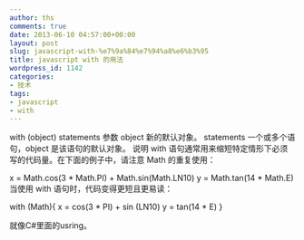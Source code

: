```yaml
---
author: ths
comments: true
date: 2013-06-10 04:57:00+00:00
layout: post
slug: javascript-with-%e7%9a%84%e7%94%a8%e6%b3%95
title: javascript with 的用法
wordpress_id: 1142
categories:
- 技术
tags:
- javascript
- with
---
```


with (object)
statements
参数
object
新的默认对象。
statements
一个或多个语句，object 是该语句的默认对象。
说明
with 语句通常用来缩短特定情形下必须写的代码量。在下面的例子中，请注意 Math 的重复使用：





x = Math.cos(3 * Math.PI) + Math.sin(Math.LN10)
y = Math.tan(14 * Math.E)
当使用 with 语句时，代码变得更短且更易读：





with (Math){
x = cos(3 * PI) + sin (LN10)
y = tan(14 * E)
}





就像C#里面的usring。



